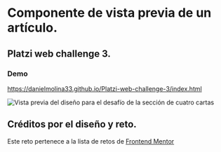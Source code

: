 # Componente de vista previa de un artículo.
## Platzi web challenge 3.

### Demo
https://danielmolina33.github.io/Platzi-web-challenge-3/index.html

![Vista previa del diseño para el desafío de la sección de cuatro cartas](./design/desktop-preview.jpg)

## Créditos por el diseño y reto.

Este reto pertenece a la lista de retos de [Frontend Mentor](https://www.frontendmentor.io)

